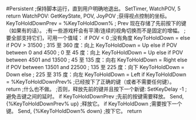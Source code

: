 #Persistent ;保持脚本运行，直到用户明确地退出。
SetTimer, WatchPOV, 5
return
WatchPOV:
GetKeyState, POV, JoyPOV ;获得视点控制的坐标。
KeyToHoldDownPrev = %KeyToHoldDown% ; Prev 现在存储了先前按下的键（如果有的话）。
;有一些游戏杆会有平滑/连续的视角切换而不是固定的增幅。
;要全部支持它们，可用一个值域：
if POV < 0 ;没有角度
  KeyToHoldDown =
else if POV > 31500 ; 315 至 360 度：向上
  KeyToHoldDown = Up
else if POV between 0 and 4500 ; 0 至 45 度：向上
  KeyToHoldDown = Up
else if POV between 4501 and 13500 ; 45 至 135 度：向右
  KeyToHoldDown = Right
else if POV between 13501 and 22500 ; 135 至 225 度：向下
  KeyToHoldDown = Down
else ; 225 至 315 度：向左
  KeyToHoldDown = Left
if KeyToHoldDown = %KeyToHoldDownPrev% ;已经按下了正确的键（或者不需要任何键）。
return ;什么也不做。
;否则，释放先前的键并且按下一个新键:
SetKeyDelay -1 ;避免击键之间的延时。
if KeyToHoldDownPrev ;先前的按键需要释放。
    Send, {%KeyToHoldDownPrev% up} ;释放它。
if KeyToHoldDown ;需要按下一个键。
    Send, {%KeyToHoldDown% down} ;按下它。
return

